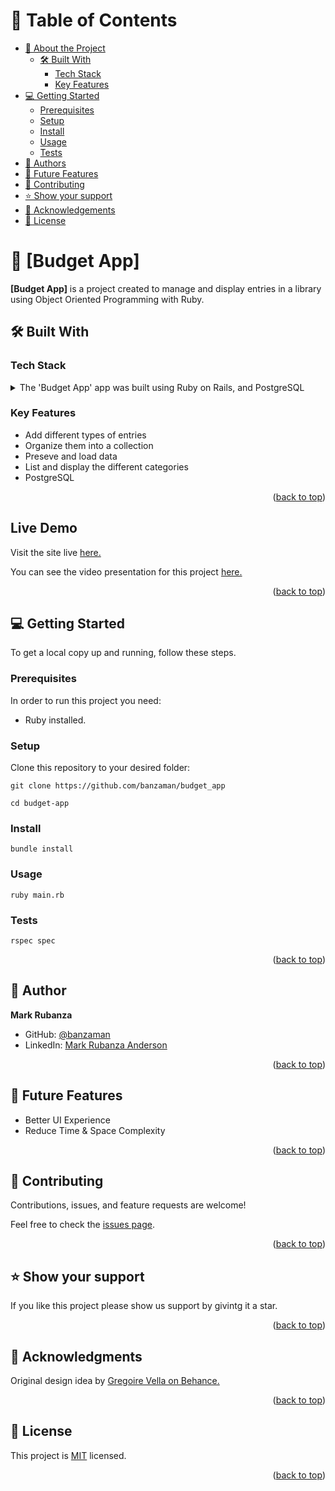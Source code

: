 <a name="readme-top"></a>

# 📗 Table of Contents

- [📖 About the Project](#about-project)
  - [🛠 Built With](#built-with)
    - [Tech Stack](#tech-stack)
    - [Key Features](#key-features)
- [💻 Getting Started](#getting-started)
  - [Prerequisites](#prerequisites)
  - [Setup](#setup)
  - [Install](#install)
  - [Usage](#usage)
  - [Tests](#tests)
- [👥 Authors](#authors)
- [🔭 Future Features](#future-features)
- [🤝 Contributing](#contributing)
- [⭐️ Show your support](#support)
- [🙏 Acknowledgements](#acknowledgements)
- [📝 License](#license)

# 📖 [Budget App] <a name="about-project"></a>

**[Budget App]** is a project created to manage and display entries in a library using Object Oriented Programming with Ruby.

## 🛠 Built With <a name="built-with"></a>

### Tech Stack <a name="tech-stack"></a>

<details>
<summary>The 'Budget App' app was built using Ruby on Rails, and PostgreSQL</summary>
  <ul>
    <li>Ruby on Rails</li>
    <li>PostgreSQL</li>
  </ul>
</details>

### Key Features <a name="key-features"></a>

- Add different types of entries
- Organize them into a collection
- Preseve and load data
- List and display the different categories
- PostgreSQL

<p align="right">(<a href="#readme-top">back to top</a>)</p>

<!-- LIVE DEMO -->

## Live Demo <a name="live-demo"></a>

Visit the site live [here.]()

You can see the video presentation for this project [here.]()

<p align="right">(<a href="#readme-top">back to top</a>)</p>


<!-- GETTING STARTED -->

## 💻 Getting Started <a name="getting-started"></a>

To get a local copy up and running, follow these steps.

### Prerequisites <a name="prerequisites">

In order to run this project you need:

- Ruby installed.

### Setup <a name="setup">

Clone this repository to your desired folder:

```
git clone https://github.com/banzaman/budget_app

cd budget-app
```

### Install <a name="install">
```
bundle install
```

### Usage <a name="usage">
```
ruby main.rb
```

### Tests <a name="tests">
```
rspec spec
```
<p align="right">(<a href="#readme-top">back to top</a>)</p>

## 👤 Author <a name="authors"></a>

**Mark Rubanza**

- GitHub: [@banzaman](https://github.com/banzaman)
- LinkedIn: [Mark Rubanza Anderson](https://www.linkedin.com/in/mark-rubanza-anderson-4399a2211/)

<p align="right">(<a href="#readme-top">back to top</a>)</p>

## 🔭 Future Features <a name="future-features"></a>

- Better UI Experience
- Reduce Time & Space Complexity

<p align="right">(<a href="#readme-top">back to top</a>)</p>

## 🤝 Contributing <a name="contributing"></a>

Contributions, issues, and feature requests are welcome!

Feel free to check the [issues page](https://github.com/banzaman/budget_app/issues).

<p align="right">(<a href="#readme-top">back to top</a>)</p>

## ⭐️ Show your support <a name="support"></a>

If you like this project please show us support by givintg it a star.

<p align="right">(<a href="#readme-top">back to top</a>)</p>

## 🙏 Acknowledgments <a name="acknowledgements"></a>

Original design idea by [Gregoire Vella on Behance.](https://www.behance.net/gregoirevella)

<p align="right">(<a href="#readme-top">back to top</a>)</p>

## 📝 License <a name="license"></a>

This project is [MIT](./LICENSE) licensed.

<p align="right">(<a href="#readme-top">back to top</a>)</p>
